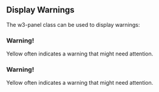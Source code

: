 <!DOCTYPE html>
<html>
<title>W3.CSS</title>
<meta name="viewport" content="width=device-width, initial-scale=1">
<link rel="stylesheet" href="https://www.w3schools.com/w3css/4/w3.css">
<body class="w3-container w3-auto">

<h2>Display Warnings</h2>
<p>The w3-panel class can be used to display warnings:</p>

<div class="w3-panel w3-pale-yellow w3-border">
  <h3>Warning!</h3>
  <p>Yellow often indicates a warning that might need attention.</p>
</div>

<div class="w3-panel w3-yellow w3-border">
  <h3>Warning!</h3>
  <p>Yellow often indicates a warning that might need attention.</p>
</div>

</body>
</html>
